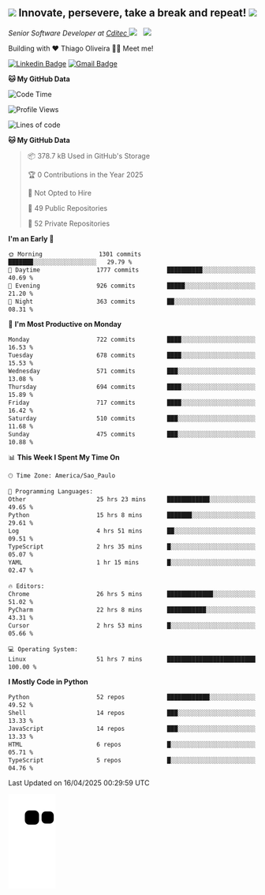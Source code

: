 <h2><img src="https://emojis.slackmojis.com/emojis/images/1531849430/4246/blob-sunglasses.gif?1531849430" width="30"/> Innovate, persevere, take a break and repeat! <img src="https://media.giphy.com/media/12oufCB0MyZ1Go/giphy.gif" width="50"></h2>
<img align='right' src="https://media.giphy.com/media/M9gbBd9nbDrOTu1Mqx/giphy.gif" width="230">
<p><em>Senior Software Developer at <a href="https://www.cditec.com.br/">Cditec
</a><img src="https://media.giphy.com/media/WUlplcMpOCEmTGBtBW/giphy.gif" width="30"> 
</em></p>



Building with ❤️ Thiago Oliveira 👋🏽 Meet me!

[![Linkedin Badge](https://img.shields.io/badge/-Thiago-blue?style=flat-square&logo=Linkedin&logoColor=white&link=https://www.linkedin.com/in/tgmarinho/)](https://www.linkedin.com/in/thiagoceconelo/) 
[![Gmail Badge](https://img.shields.io/badge/-thiceconelo@gmail.com-c14438?style=flat-square&logo=Gmail&logoColor=white&link=mailto:thiceconelo@gmail.com)](mailto:thiceconelo@gmail.com)

</em></p>

<!-- <span style="height ">
![Anurag's GitHub stats](https://github-readme-stats.vercel.app/api?username=arthurspk&show_icons=true&theme=tokyonight)
</span> -->

**🐱 My GitHub Data** 
<!--START_SECTION:waka-->
![Code Time](http://img.shields.io/badge/Code%20Time-2%2C986%20hrs%2022%20mins-blue)

![Profile Views](http://img.shields.io/badge/Profile%20Views-0-blue)

![Lines of code](https://img.shields.io/badge/From%20Hello%20World%20I%27ve%20Written-6.3%20million%20lines%20of%20code-blue)

**🐱 My GitHub Data** 

> 📦 378.7 kB Used in GitHub's Storage 
 > 
> 🏆 0 Contributions in the Year 2025
 > 
> 🚫 Not Opted to Hire
 > 
> 📜 49 Public Repositories 
 > 
> 🔑 52 Private Repositories 
 > 
**I'm an Early 🐤** 

```text
🌞 Morning                1301 commits        ███████░░░░░░░░░░░░░░░░░░   29.79 % 
🌆 Daytime                1777 commits        ██████████░░░░░░░░░░░░░░░   40.69 % 
🌃 Evening                926 commits         █████░░░░░░░░░░░░░░░░░░░░   21.20 % 
🌙 Night                  363 commits         ██░░░░░░░░░░░░░░░░░░░░░░░   08.31 % 
```
📅 **I'm Most Productive on Monday** 

```text
Monday                   722 commits         ████░░░░░░░░░░░░░░░░░░░░░   16.53 % 
Tuesday                  678 commits         ████░░░░░░░░░░░░░░░░░░░░░   15.53 % 
Wednesday                571 commits         ███░░░░░░░░░░░░░░░░░░░░░░   13.08 % 
Thursday                 694 commits         ████░░░░░░░░░░░░░░░░░░░░░   15.89 % 
Friday                   717 commits         ████░░░░░░░░░░░░░░░░░░░░░   16.42 % 
Saturday                 510 commits         ███░░░░░░░░░░░░░░░░░░░░░░   11.68 % 
Sunday                   475 commits         ███░░░░░░░░░░░░░░░░░░░░░░   10.88 % 
```


📊 **This Week I Spent My Time On** 

```text
🕑︎ Time Zone: America/Sao_Paulo

💬 Programming Languages: 
Other                    25 hrs 23 mins      ████████████░░░░░░░░░░░░░   49.65 % 
Python                   15 hrs 8 mins       ███████░░░░░░░░░░░░░░░░░░   29.61 % 
Log                      4 hrs 51 mins       ██░░░░░░░░░░░░░░░░░░░░░░░   09.51 % 
TypeScript               2 hrs 35 mins       █░░░░░░░░░░░░░░░░░░░░░░░░   05.07 % 
YAML                     1 hr 15 mins        █░░░░░░░░░░░░░░░░░░░░░░░░   02.47 % 

🔥 Editors: 
Chrome                   26 hrs 5 mins       █████████████░░░░░░░░░░░░   51.02 % 
PyCharm                  22 hrs 8 mins       ███████████░░░░░░░░░░░░░░   43.31 % 
Cursor                   2 hrs 53 mins       █░░░░░░░░░░░░░░░░░░░░░░░░   05.66 % 

💻 Operating System: 
Linux                    51 hrs 7 mins       █████████████████████████   100.00 % 
```

**I Mostly Code in Python** 

```text
Python                   52 repos            ████████████░░░░░░░░░░░░░   49.52 % 
Shell                    14 repos            ███░░░░░░░░░░░░░░░░░░░░░░   13.33 % 
JavaScript               14 repos            ███░░░░░░░░░░░░░░░░░░░░░░   13.33 % 
HTML                     6 repos             █░░░░░░░░░░░░░░░░░░░░░░░░   05.71 % 
TypeScript               5 repos             █░░░░░░░░░░░░░░░░░░░░░░░░   04.76 % 
```




 Last Updated on 16/04/2025 00:29:59 UTC
<!--END_SECTION:waka-->

![Snake animation](https://github.com/rafaballerini/rafaballerini/blob/output/github-contribution-grid-snake.svg)


<!---
ceconelo/ceconelo is a ✨ special ✨ repository because its `README.md` (this file) appears on your GitHub profile.
You can click the Preview link to take a look at your changes.
--->
